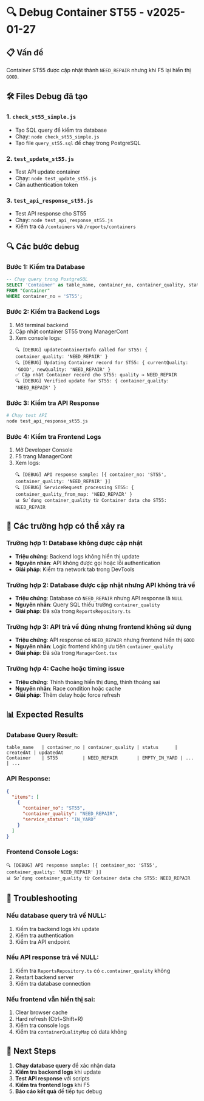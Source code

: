 # 🔍 Debug Container ST55 - v2025-01-27

## 📋 **Vấn đề**

Container ST55 được cập nhật thành `NEED_REPAIR` nhưng khi F5 lại hiển thị `GOOD`.

## 🛠️ **Files Debug đã tạo**

### **1. `check_st55_simple.js`**
- Tạo SQL query để kiểm tra database
- Chạy: `node check_st55_simple.js`
- Tạo file `query_st55.sql` để chạy trong PostgreSQL

### **2. `test_update_st55.js`**
- Test API update container
- Chạy: `node test_update_st55.js`
- Cần authentication token

### **3. `test_api_response_st55.js`**
- Test API response cho ST55
- Chạy: `node test_api_response_st55.js`
- Kiểm tra cả `/containers` và `/reports/containers`

## 🔍 **Các bước debug**

### **Bước 1: Kiểm tra Database**
```sql
-- Chạy query trong PostgreSQL
SELECT 'Container' as table_name, container_no, container_quality, status, "createdAt", "updatedAt"
FROM "Container" 
WHERE container_no = 'ST55';
```

### **Bước 2: Kiểm tra Backend Logs**
1. Mở terminal backend
2. Cập nhật container ST55 trong ManagerCont
3. Xem console logs:
   ```
   🔍 [DEBUG] updateContainerInfo called for ST55: { container_quality: 'NEED_REPAIR' }
   🔍 [DEBUG] Updating Container record for ST55: { currentQuality: 'GOOD', newQuality: 'NEED_REPAIR' }
   ✅ Cập nhật Container record cho ST55: quality → NEED_REPAIR
   🔍 [DEBUG] Verified update for ST55: { container_quality: 'NEED_REPAIR' }
   ```

### **Bước 3: Kiểm tra API Response**
```bash
# Chạy test API
node test_api_response_st55.js
```

### **Bước 4: Kiểm tra Frontend Logs**
1. Mở Developer Console
2. F5 trang ManagerCont
3. Xem logs:
   ```
   🔍 [DEBUG] API response sample: [{ container_no: 'ST55', container_quality: 'NEED_REPAIR' }]
   🔍 [DEBUG] ServiceRequest processing ST55: { container_quality_from_map: 'NEED_REPAIR' }
   📊 Sử dụng container_quality từ Container data cho ST55: NEED_REPAIR
   ```

## 🎯 **Các trường hợp có thể xảy ra**

### **Trường hợp 1: Database không được cập nhật**
- **Triệu chứng**: Backend logs không hiển thị update
- **Nguyên nhân**: API không được gọi hoặc lỗi authentication
- **Giải pháp**: Kiểm tra network tab trong DevTools

### **Trường hợp 2: Database được cập nhật nhưng API không trả về**
- **Triệu chứng**: Database có `NEED_REPAIR` nhưng API response là `NULL`
- **Nguyên nhân**: Query SQL thiếu trường `container_quality`
- **Giải pháp**: Đã sửa trong `ReportsRepository.ts`

### **Trường hợp 3: API trả về đúng nhưng frontend không sử dụng**
- **Triệu chứng**: API response có `NEED_REPAIR` nhưng frontend hiển thị `GOOD`
- **Nguyên nhân**: Logic frontend không ưu tiên `container_quality`
- **Giải pháp**: Đã sửa trong `ManagerCont.tsx`

### **Trường hợp 4: Cache hoặc timing issue**
- **Triệu chứng**: Thỉnh thoảng hiển thị đúng, thỉnh thoảng sai
- **Nguyên nhân**: Race condition hoặc cache
- **Giải pháp**: Thêm delay hoặc force refresh

## 📊 **Expected Results**

### **Database Query Result:**
```
table_name   | container_no | container_quality | status      | createdAt | updatedAt
Container    | ST55         | NEED_REPAIR       | EMPTY_IN_YARD | ...      | ...
```

### **API Response:**
```json
{
  "items": [
    {
      "container_no": "ST55",
      "container_quality": "NEED_REPAIR",
      "service_status": "IN_YARD"
    }
  ]
}
```

### **Frontend Console Logs:**
```
🔍 [DEBUG] API response sample: [{ container_no: 'ST55', container_quality: 'NEED_REPAIR' }]
📊 Sử dụng container_quality từ Container data cho ST55: NEED_REPAIR
```

## 🚨 **Troubleshooting**

### **Nếu database query trả về NULL:**
1. Kiểm tra backend logs khi update
2. Kiểm tra authentication
3. Kiểm tra API endpoint

### **Nếu API response trả về NULL:**
1. Kiểm tra `ReportsRepository.ts` có `c.container_quality` không
2. Restart backend server
3. Kiểm tra database connection

### **Nếu frontend vẫn hiển thị sai:**
1. Clear browser cache
2. Hard refresh (Ctrl+Shift+R)
3. Kiểm tra console logs
4. Kiểm tra `containerQualityMap` có data không

## 📝 **Next Steps**

1. **Chạy database query** để xác nhận data
2. **Kiểm tra backend logs** khi update
3. **Test API response** với scripts
4. **Kiểm tra frontend logs** khi F5
5. **Báo cáo kết quả** để tiếp tục debug
